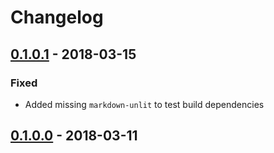 # Changelog

## [0.1.0.1] - 2018-03-15

### Fixed

- Added missing `markdown-unlit` to test build dependencies

## [0.1.0.0] - 2018-03-11

[0.1.0.1]: https://github.com/dzhus/th-nowq/compare/0.1.0.0...0.1.0.1
[0.1.0.0]: https://github.com/dzhus/th-nowq/tree/0.1.0.0
